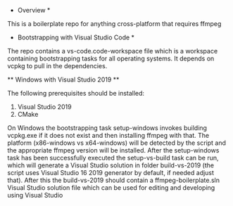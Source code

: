 * Overview *

This is a boilerplate repo for anything cross-platform that requires ffmpeg

* Bootstrapping with Visual Studio Code *

The repo contains a vs-code.code-workspace file which is a workspace containing bootstrapping tasks for all operating systems. It depends
on vcpkg to pull in the dependencies.

** Windows with Visual Studio 2019 **

The following prerequisites should be installed:

1. Visual Studio 2019
2. CMake

On Windows the bootstrapping task setup-windows invokes building vcpkg.exe if it does not exist and then installing ffmpeg with that. The platform (x86-windows vs x64-windows) will
be detected by the script and the appropriate ffmpeg version will be installed. After the setup-windows task has been successfully executed the setup-vs-build task can be run,
which will generate a Visual Studio solution in folder build-vs-2019 (the script uses Visual Studio 16 2019 generator by default, if needed adjust that). After this the build-vs-2019
should contain a ffmpeg-boilerplate.sln Visual Studio solution file which can be used for editing and developing using Visual Studio